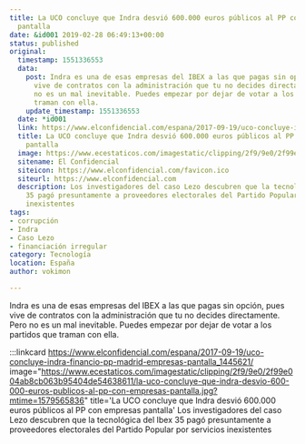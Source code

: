 ```yaml
---
title: La UCO concluye que Indra desvió 600.000 euros públicos al PP con empresas
  pantalla
date: &id001 2019-02-28 06:49:13+00:00
status: published
original:
  timestamp: 1551336553
  data:
    post: Indra es una de esas empresas del IBEX a las que pagas sin opción, pues
      vive de contratos con la administración que tu no decides directamente. Pero
      no es un mal inevitable. Puedes empezar por dejar de votar a los partidos que
      traman con ella.
    update_timestamp: 1551336553
  date: *id001
  link: https://www.elconfidencial.com/espana/2017-09-19/uco-concluye-indra-financio-pp-madrid-empresas-pantalla_1445621/
  title: La UCO concluye que Indra desvió 600.000 euros públicos al PP con empresas
    pantalla
  image: https://www.ecestaticos.com/imagestatic/clipping/2f9/9e0/2f99e004ab8cb063b95404de54638611/la-uco-concluye-que-indra-desvio-600-000-euros-publicos-al-pp-con-empresas-pantalla.jpg?mtime=1579565836
  sitename: El Confidencial
  siteicon: https://www.elconfidencial.com/favicon.ico
  siteurl: https://www.elconfidencial.com
  description: Los investigadores del caso Lezo descubren que la tecnológica del Ibex
    35 pagó presuntamente a proveedores electorales del Partido Popular por servicios
    inexistentes
tags:
- corrupción
- Indra
- Caso Lezo
- financiación irregular
category: Tecnología
location: España
author: vokimon

---
```

Indra es una de esas empresas del IBEX a las que pagas sin opción,
pues vive de contratos con la administración que tu no decides directamente.
Pero no es un mal inevitable. Puedes empezar por dejar de votar a los partidos que traman con ella.

:::linkcard https://www.elconfidencial.com/espana/2017-09-19/uco-concluye-indra-financio-pp-madrid-empresas-pantalla_1445621/ image="https://www.ecestaticos.com/imagestatic/clipping/2f9/9e0/2f99e004ab8cb063b95404de54638611/la-uco-concluye-que-indra-desvio-600-000-euros-publicos-al-pp-con-empresas-pantalla.jpg?mtime=1579565836" title='La UCO concluye que Indra desvió 600.000 euros públicos al PP con empresas pantalla'
    Los investigadores del caso Lezo descubren que la tecnológica del Ibex 35 pagó presuntamente a proveedores electorales del Partido Popular por servicios inexistentes

